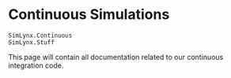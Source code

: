 # Continuous Simulations

```@docs
SimLynx.Continuous
SimLynx.Stuff
```
This page will contain all documentation related to our continuous integration code.
